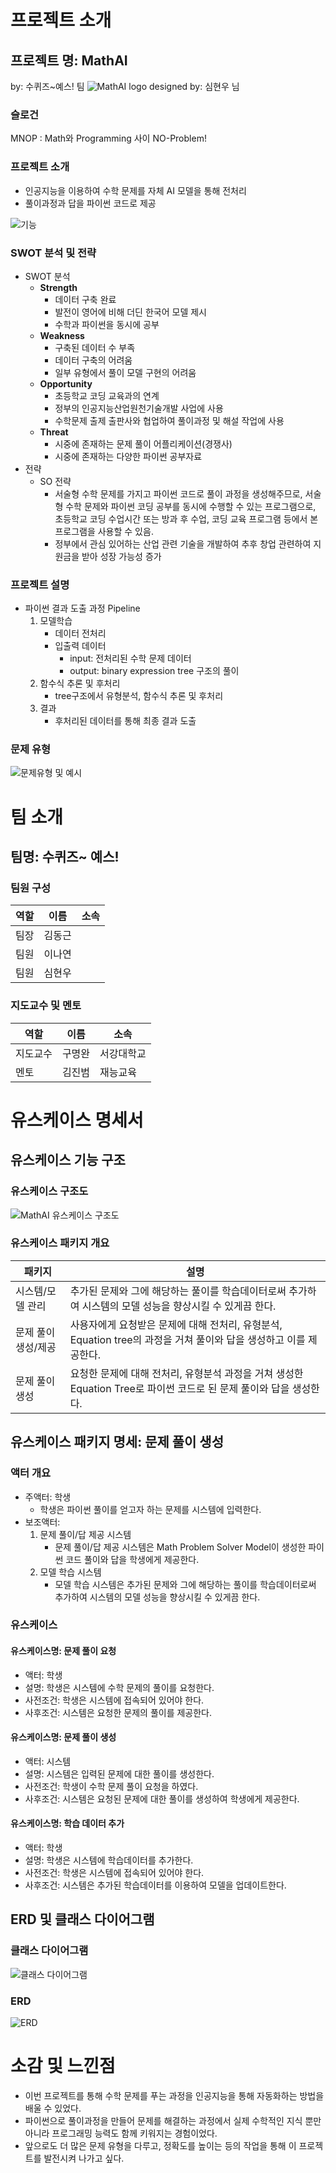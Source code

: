 # 프로젝트 소개

## 프로젝트 명: MathAI
by: 수퀴즈~예스! 팀
![MathAI logo](MathAI%20logo.PNG)
designed by: 심현우 님

### 슬로건
MNOP : Math와 Programming 사이 NO-Problem!

### 프로젝트 소개
- 인공지능을 이용하여 수학 문제를 자체 AI 모델을 통해 전처리
- 풀이과정과 답을 파이썬 코드로 제공

![기능](기능.PNG)

### SWOT 분석 및 전략
- SWOT 분석
  - **Strength**
    - 데이터 구축 완료
    - 발전이 영어에 비해 더딘 한국어 모델 제시
    - 수학과 파이썬을 동시에 공부
  - **Weakness**
    - 구축된 데이터 수 부족
    - 데이터 구축의 어려움
    - 일부 유형에서 풀이 모델 구현의 어려움
  - **Opportunity**
    - 초등학교 코딩 교육과의 연계
    - 정부의 인공지능산업원천기술개발 사업에 사용
    - 수학문제 출제 출판사와 협업하여 풀이과정 및 해설 작업에 사용
  - **Threat**
    - 시중에 존재하는 문제 풀이 어플리케이션(경쟁사)
    - 시중에 존재하는 다양한 파이썬 공부자료
- 전략
  - SO 전략
    - 서술형 수학 문제를 가지고 파이썬 코드로 풀이 과정을 생성해주므로, 서술형 수학 문제와 파이썬 코딩 공부를 동시에 수행할 수 있는 프로그램으로, 초등학교 코딩 수업시간 또는 방과 후 수업, 코딩 교육 프로그램 등에서 본 프로그램을 사용할 수 있음. 
    - 정부에서 관심 있어하는 산업 관련 기술을 개발하여 추후 창업 관련하여 지원금을 받아 성장 가능성 증가

### 프로젝트 설명
- 파이썬 결과 도출 과정 Pipeline
  1. 모델학습
     - 데이터 전처리
     - 입출력 데이터
       - input: 전처리된 수학 문제 데이터
       - output: binary expression tree 구조의 풀이
  2. 함수식 추론 및 후처리
     - tree구조에서 유형분석, 함수식 추론 및 후처리
  3. 결과
     - 후처리된 데이터를 통해 최종 결과 도출

### 문제 유형
![문제유형 및 예시](문제유형%20및%20예시.PNG)

# 팀 소개
## 팀명: 수퀴즈~ 예스!

### 팀원 구성
| 역할     | 이름    | 소속         |
|---------|---------|--------------|
| 팀장     | 김동근  |             |
| 팀원     | 이나연  |             |
| 팀원     | 심현우  |             |

### 지도교수 및 멘토
| 역할    | 이름   | 소속      |
|--------|--------|-----------|
| 지도교수 | 구명완 | 서강대학교 |
| 멘토    | 김진범  | 재능교육  |

# 유스케이스 명세서

## 유스케이스 기능 구조
### 유스케이스 구조도
![MathAI 유스케이스 구조도](MathAI%20유스케이스%20구조도.png)

### 유스케이스 패키지 개요
| 패키지         | 설명                                                                 |
|----------------|----------------------------------------------------------------------|
| 시스템/모델 관리 | 추가된 문제와 그에 해당하는 풀이를 학습데이터로써 추가하여 시스템의 모델 성능을 향상시킬 수 있게끔 한다. |
| 문제 풀이 생성/제공 | 사용자에게 요청받은 문제에 대해  전처리, 유형분석, Equation tree의 과정을 거쳐 풀이와 답을 생성하고 이를 제공한다. |
| 문제 풀이 생성    | 요청한 문제에 대해 전처리, 유형분석 과정을 거쳐 생성한 Equation Tree로 파이썬 코드로 된 문제 풀이와 답을 생성한다. |

## 유스케이스 패키지 명세: 문제 풀이 생성

### 액터 개요
- 주액터: 학생
  - 학생은 파이썬 풀이를 얻고자 하는 문제를 시스템에 입력한다.
- 보조액터:
  1. 문제 풀이/답 제공 시스템
     - 문제 풀이/답 제공 시스템은 Math Problem Solver Model이 생성한 파이썬 코드 풀이와 답을 학생에게 제공한다.
  2. 모델 학습 시스템
     - 모델 학습 시스템은 추가된 문제와 그에 해당하는 풀이를 학습데이터로써 추가하여 시스템의 모델 성능을 향상시킬 수 있게끔 한다.

### 유스케이스
#### 유스케이스명: 문제 풀이 요청
- 액터: 학생
- 설명: 학생은 시스템에 수학 문제의 풀이를 요청한다.
- 사전조건: 학생은 시스템에 접속되어 있어야 한다.
- 사후조건: 시스템은 요청한 문제의 풀이를 제공한다.

#### 유스케이스명: 문제 풀이 생성
- 액터: 시스템
- 설명: 시스템은 입력된 문제에 대한 풀이를 생성한다.
- 사전조건: 학생이 수학 문제 풀이 요청을 하였다.
- 사후조건: 시스템은 요청된 문제에 대한 풀이를 생성하여 학생에게 제공한다.

#### 유스케이스명: 학습 데이터 추가
- 액터: 학생
- 설명: 학생은 시스템에 학습데이터를 추가한다.
- 사전조건: 학생은 시스템에 접속되어 있어야 한다.
- 사후조건: 시스템은 추가된 학습데이터를 이용하여 모델을 업데이트한다.

## ERD 및 클래스 다이어그램

### 클래스 다이어그램
![클래스 다이어그램](클래스다이어그램.PNG)

### ERD
![ERD](ERD.PNG)

# 소감 및 느낀점
- 이번 프로젝트를 통해 수학 문제를 푸는 과정을 인공지능을 통해 자동화하는 방법을 배울 수 있었다.
- 파이썬으로 풀이과정을 만들어 문제를 해결하는 과정에서 실제 수학적인 지식 뿐만 아니라 프로그래밍 능력도 함께 키워지는 경험이었다.
- 앞으로도 더 많은 문제 유형을 다루고, 정확도를 높이는 등의 작업을 통해 이 프로젝트를 발전시켜 나가고 싶다.
